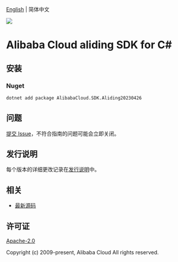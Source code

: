 [English](README.md) | 简体中文

![](https://aliyunsdk-pages.alicdn.com/icons/AlibabaCloud.svg)

# Alibaba Cloud aliding SDK for C#

## 安装

### Nuget

```bash
dotnet add package AlibabaCloud.SDK.Aliding20230426
```

## 问题

[提交 Issue](https://github.com/aliyun/alibabacloud-csharp-sdk/issues/new)，不符合指南的问题可能会立即关闭。

## 发行说明

每个版本的详细更改记录在[发行说明](./ChangeLog.md)中。

## 相关

* [最新源码](https://github.com/aliyun/alibabacloud-csharp-sdk/)

## 许可证

[Apache-2.0](http://www.apache.org/licenses/LICENSE-2.0)

Copyright (c) 2009-present, Alibaba Cloud All rights reserved.
